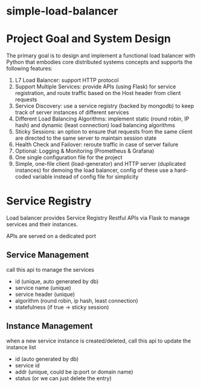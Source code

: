 # simple-load-balancer

# Project Goal and System Design

The primary goal is to design and implement a functional load balancer with Python that embodies core distributed systems concepts and supports the following features:

1. L7 Load Balancer: support HTTP protocol
2. Support Multiple Services: provide APIs (using Flask) for service registration, and route traffic based on the Host header from client requests
3. Service Discovery: use a service registry (backed by mongodb) to keep track of server instances of different services
4. Different Load Balancing Algorithms: implement static (round robin, IP hash) and dynamic (least connection) load balancing algorithms
5. Sticky Sessions: an option to ensure that requests from the same client are directed to the same server to maintain session state
6. Health Check and Failover: reroute traffic in case of server failure
7. Optional: Logging & Monitoring (Prometheus & Grafana)
8. One single configuration file for the project
9. Simple, one-file client (load-generator) and HTTP server (duplicated instances) for demoing the load balancer, config of these use a hard-coded variable instead of config file for simplicity

# Service Registry

Load balancer provides Service Registry Restful APIs via Flask to manage services and their instances.

APIs are served on a dedicated port

## Service Management

call this api to manage the services

- id (unique, auto generated by db)
- service name (unique)
- service header (unique)
- algorithm (round robin, ip hash, least connection)
- statefulness (if true → sticky session)

## Instance Management

when a new service instance is created/deleted, call this api to update the instance list

- id (auto generated by db)
- service id
- addr (unique, could be ip:port or domain name)
- status (or we can just delete the entry)

